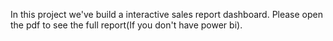In this project we've build a interactive sales report dashboard. Please open the pdf to see the full report(If you don't have power bi).
